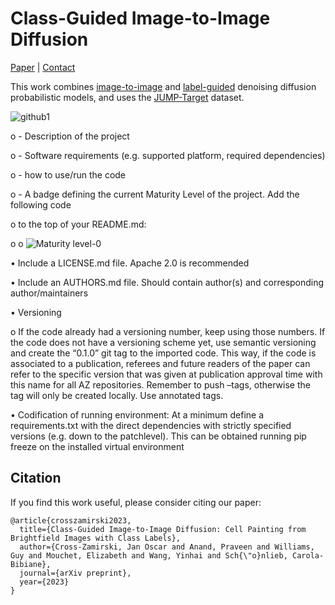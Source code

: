 # Class-Guided Image-to-Image Diffusion
[Paper](https://https://arxiv.org/) | [Contact](https://crosszamirski.github.io/)

This work combines [image-to-image](https://arxiv.org/abs/2111.05826) and [label-guided](https://arxiv.org/abs/2105.05233) denoising diffusion probabilistic models, and uses the [JUMP-Target](https://github.com/jump-cellpainting/JUMP-Target) dataset.

![github1](https://user-images.githubusercontent.com/88771963/225577111-ee89a836-c317-4242-abb9-bbdc4e05d98b.jpg)



o -  Description of the project 


o -  Software requirements (e.g. supported platform, required dependencies) 


o -  how to use/run the code 


o -  A badge defining the current Maturity Level of the project. Add the following code 


o to the top of your README.md: 



o o ![Maturity level-0](https://protect-de.mimecast.com/s/d7xECXQy0PuOOxLKBsVnx1f?domain=img.shields.io)


• Include a LICENSE.md file. Apache 2.0 is recommended


• Include an AUTHORS.md file. Should contain author(s) and corresponding author/maintainers


• Versioning 

o If the code already had a versioning number, keep using those numbers. If the code does not have a versioning scheme yet, use semantic versioning and create the “0.1.0” git tag to the imported code. This way, if the code is associated to a publication, referees and future readers of the paper can refer to the specific version that was given at publication approval time with this name for all AZ repositories. Remember to push –tags, otherwise the tag will only be created locally. Use annotated tags. 


• Codification of running environment: At a minimum define a requirements.txt with the direct dependencies with strictly specified versions (e.g. down to the patchlevel). This can be obtained running pip freeze on the installed virtual environment 



## Citation
If you find this work useful, please consider citing our paper:
```
@article{crosszamirski2023,
  title={Class-Guided Image-to-Image Diffusion: Cell Painting from Brightfield Images with Class Labels},
  author={Cross-Zamirski, Jan Oscar and Anand, Praveen and Williams, Guy and Mouchet, Elizabeth and Wang, Yinhai and Sch{\"o}nlieb, Carola-Bibiane},
  journal={arXiv preprint},
  year={2023}
}



